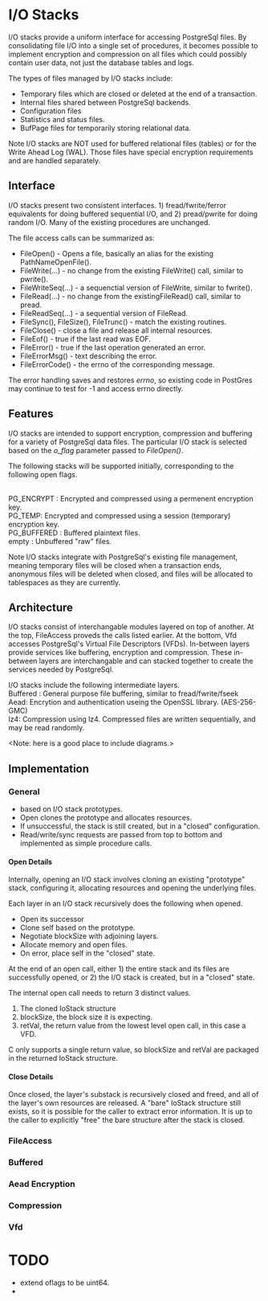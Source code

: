 # I/O Stacks
I/O stacks provide a uniform interface for accessing PostgreSql files. 
By consolidating file I/O into a single set of procedures, it becomes possible to implement
encryption and compression on all files which could possibly contain user data, not just the 
database tables and logs.

The types of files managed by I/O stacks include:
 - Temporary files which are closed or deleted at the end of a transaction.
 - Internal files  shared between PostgreSql backends.
 - Configuration files
 - Statistics and status files.
 - BufPage files for temporarily storing relational data.

Note I/O stacks are NOT used for buffered relational files (tables) or for the Write Ahead Log (WAL).
Those files have special encryption requirements and are handled separately.

## Interface
I/O stacks present two consistent interfaces. 1) fread/fwrite/ferror equivalents for doing
buffered sequential I/O, and 2) pread/pwrite for doing random I/O. Many of the existing procedures
are unchanged.

The file access calls can be summarized as:
 - FileOpen() - Opens a file, basically an alias for the existing PathNameOpenFile().
 - FileWrite(...) - no change from the existing  FileWrite() call, similar to pwrite().
 - FileWriteSeq(...) - a sequenctial version of FileWrite, similar to fwrite().
 - FileRead(...) - no change from the existingFileRead() call, similar to pread.
 - FileReadSeq(...) - a sequential version of FileRead.
 - FileSync(), FileSize(), FileTrunc() - match the existing routines.
 - FileClose() - close a file and release all internal resources.
 - FileEof() - true if the last read was EOF.
 - FileError() - true if the last operation generated an error.
 - FileErrorMsg() - text describing the error. 
 - FileErrorCode() - the errno of the corresponding message.

The error handling saves and restores *errno*, so existing code in PostGres may continue
to test for -1 and access errno directly.

## Features
I/O stacks are intended to support encryption, compression and buffering for a variety of PostgreSql
data files. The particular I/O stack is selected based on the *o_flag* parameter passed to *FileOpen()*.

The following stacks will be supported initially, corresponding to the following open flags.
  
<br> PG_ENCRYPT : Encrypted and compressed using a permenent encryption key.
<br>PG_TEMP: Encrypted and compressed using a session (temporary) encryption key.
<br> PG_BUFFERED : Buffered plaintext files.
<br> empty : Unbuffered "raw" files.

Note I/O stacks integrate with PostgreSql's existing file management, meaning temporary
files will be closed when a transaction ends, anonymous files will be deleted when closed, and
files will be allocated to tablespaces as they are currently.

## Architecture
I/O stacks consist of interchangable modules layered on top of another.
At the top, FileAccess proveds the calls listed earlier.
At the bottom, Vfd accesses PostgreSql's Virtual File Descriptors (VFDs). 
In-between layers provide services like buffering, encryption and compression. 
These in-between layers are interchangable and can stacked together to create the services
needed by PostgreSql.

I/O stacks include the following intermediate layers.
<br>Buffered : General purpose file buffering, similar to fread/fwrite/fseek
<br>Aead: Encrytion and authentication useing the OpenSSL library. (AES-256-GMC)
<br>lz4: Compression using lz4. Compressed files are written sequentially, and may
be read randomly.

<Note: here is a good place to include diagrams.>

## Implementation
### General
 - based on I/O stack prototypes.
 - Open clones the prototype and allocates resources.
 - If unsuccessful, the stack is still created, but in a "closed" configuration.
 - Read/write/sync requests are passed from top to bottom and implemented as simple procedure calls.

#### Open Details
Internally, opening an I/O stack involves cloning an existing "prototype" stack,
configuring it, allocating resources and opening the underlying files.

Each layer in an I/O stack recursively does the following when opened.
- Open its successor
- Clone self based on the prototype.
- Negotiate blockSize with adjoining layers.
- Allocate memory and open files.
- On error, place self in the "closed" state.

At the end of an open call, either 1) the entire stack and its files are successfully opened,
or 2) the I/O stack is created, but in a "closed" state.

The internal open call needs to return 3 distinct values.
1) The cloned IoStack structure
2) blockSize, the block size it is expecting.
3) retVal, the return value from the lowest level open call, in this case a VFD.

C only supports a single return value, so blockSize and retVal are packaged in the 
returned IoStack structure.

#### Close Details
Once closed, the layer's substack is recursively closed and freed, and all of the layer's 
own resources are released. A "bare" IoStack structure still exists, so it is 
possible for the caller to extract error information. It is up to the caller to explicitly "free"
the bare structure after the stack is closed.

### FileAccess

### Buffered

### Aead Encryption

### Compression

### Vfd

# TODO
 - extend oflags to be uint64.
 - 
